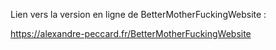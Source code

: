 Lien vers la version en ligne de BetterMotherFuckingWebsite :

https://alexandre-peccard.fr/BetterMotherFuckingWebsite
